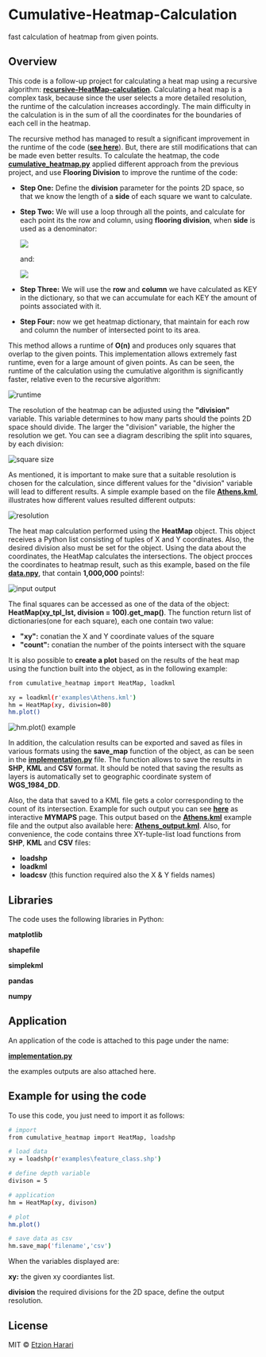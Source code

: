 # Cumulative-Heatmap-Calculation
fast calculation of heatmap from given points.

## Overview
This code is a follow-up project for calculating a heat map using a recursive algorithm: [**recursive-HeatMap-calculation**](https://github.com/EtzionR/recursive-HeatMap-calculation). Calculating a heat map is a complex task, because since the user selects a more detailed resolution, the runtime of the calculation increases accordingly. The main difficulty in the calculation is in the sum of all the coordinates for the boundaries of each cell in the heatmap. 

The recursive method has managed to result a significant improvement in the runtime of the code ([**see here**](https://github.com/EtzionR/recursive-HeatMap-calculation/blob/master/Pictures/compare.png)). But, there are still modifications that can be made even better results. To calculate the heatmap, the code [**cumulative_heatmap.py**]( https://github.com/EtzionR/cumulative-HeatMap-calculation/blob/master/cumulative_heatmap.py) applied different approach from the previous project, and use **Flooring Division** to improve the runtime of the code:

-	**Step One:** Define the **division** parameter for the points 2D space, so that we know the length of a **side** of each square we want to calculate.
-	**Step Two:** We will use a loop through all the points, and calculate for each point its the row and column, using **flooring division**, when **side** is used as a denominator:

    <img src="https://render.githubusercontent.com/render/math?math=col_{i} = {(x_{i}-min(x))//side}">
    
    and: 
    
    <img src="https://render.githubusercontent.com/render/math?math=row_{i} = {(y_{i}-min(y))//side}">
    
-	**Step Three:** We will use the **row** and **column** we have calculated as KEY in the dictionary, so that we can accumulate for each KEY the amount of points associated with it.
-	**Step Four:** now we get heatmap dictionary, that maintain for each row and column the number of intersected point to its area.

This method allows a runtime of **O(n)** and produces only squares that overlap to the given points. This implementation allows extremely fast runtime, even for a large amount of given points. As can be seen, the runtime of the calculation using the cumulative algorithm is significantly faster, relative even to the recursive algorithm:

![runtime](https://github.com/EtzionR/cumulative-heatmap-calculation/blob/main/Pictures/compare.png)

The resolution of the heatmap can be adjusted using the **"division"** variable. This variable determines to how many parts should the points 2D space should divide. The larger the "division" variable, the higher the resolution we get. You can see a diagram describing the split into squares, by each division:

![square size](https://github.com/EtzionR/cumulative-heatmap-calculation/blob/main/Pictures/square_divisions.gif)

As mentioned, it is important to make sure that a suitable resolution is chosen for the calculation, since different values for the "division" variable will lead to different results. A simple example based on the file [**Athens.kml**](https://github.com/EtzionR/cumulative-heatmap-calculation/blob/main/examples/Athens.kml), illustrates how different values resulted different outputs:

![resolution](https://github.com/EtzionR/cumulative-heatmap-calculation/blob/main/Pictures/athena_resolution.gif)

The heat map calculation performed using the **HeatMap** object. This object receives a Python list consisting of tuples of X and Y coordinates. Also, the desired division also must be set for the object. Using the data about the coordinates, the HeatMap calculates the intersections. The object procces the coordinates to heatmap result, such as this example, based on the file [**data.npy**](https://github.com/EtzionR/cumulative-heatmap-calculation/blob/main/examples/data.npy), that contain **1,000,000** points!:

![input output](https://github.com/EtzionR/cumulative-heatmap-calculation/blob/main/Pictures/process.png)

The final squares can be accessed as one of the data of the object: **HeatMap(xy_tpl_lst, division = 100).get_map()**. The function return list of dictionaries(one for each square), each one contain two value:
-	**"xy":** conatian the X and Y coordinate values of the square
-	**"count":** conatian the number of the points intersect with the square

It is also possible to **create a plot** based on the results of the heat map using the function built into the object, as in the following example:
``` sh
from cumulative_heatmap import HeatMap, loadkml

xy = loadkml(r'examples\Athens.kml')
hm = HeatMap(xy, division=80)
hm.plot()
```
![hm.plot() example](https://github.com/EtzionR/cumulative-heatmap-calculation/blob/main/Pictures/HeatMap_Output_division%3D80_number_of_points%3D9765.png)

In addition, the calculation results can be exported and saved as files in various formats using the **save_map** function of the object, as can be seen in the [**implementation.py**](https://github.com/EtzionR/cumulative-heatmap-calculation/blob/master/implementation.py) file. The function allows to save the results in **SHP**, **KML** and **CSV** format. It should be noted that saving the results as layers is automatically set to  geographic coordinate system of **WGS_1984_DD**. 

Also, the data that saved to a KML file gets a color corresponding to the count of its intersection. Example for such output you can see [**here**](https://www.google.com/maps/d/viewer?mid=1zAMW79kdV6ZvRfsQWNh6QpkEIt3bBYu0&usp=sharing) as interactive **MYMAPS** page. This output based on the [**Athens.kml**](https://github.com/EtzionR/cumulative-heatmap-calculation/blob/main/examples/Athens.kml) example file and the output also available here: [**Athens_output.kml**](https://github.com/EtzionR/cumulative-heatmap-calculation/blob/main/output/Athens_output.kml). Also, for convenience, the code contains three XY-tuple-list load functions from **SHP**, **KML** and **CSV** files:
- **loadshp**
- **loadkml**
- **loadcsv**    (this function required also the X & Y fields names)


## Libraries
The code uses the following libraries in Python:

**matplotlib**

**shapefile**

**simplekml**

**pandas**

**numpy**

## Application
An application of the code is attached to this page under the name: 

[**implementation.py**](https://github.com/EtzionR/cumulative-heatmap-calculation/blob/master/implementation.py)

the examples outputs are also attached here.

## Example for using the code
To use this code, you just need to import it as follows:
``` sh
# import
from cumulative_heatmap import HeatMap, loadshp

# load data
xy = loadshp(r'examples\feature_class.shp')

# define depth variable
divison = 5

# application
hm = HeatMap(xy, divison)

# plot
hm.plot()

# save data as csv
hm.save_map('filename','csv')
```

When the variables displayed are:

**xy:** the given xy coordiantes list.

**division** the required divisions for the 2D space, define the output resolution.


## License
MIT © [Etzion Harari](https://github.com/EtzionR)
